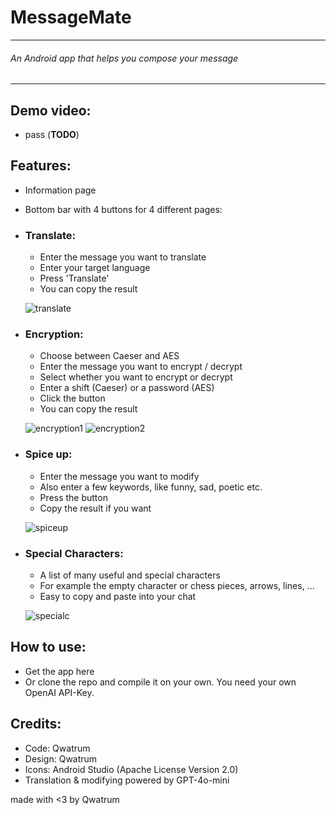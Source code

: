 # MessageMate

---
###### An Android app that helps you compose your message

---

## Demo video:
* pass (**TODO**)

## Features:
* Information page
* Bottom bar with 4 buttons for 4 different pages:
* ### Translate:
  * Enter the message you want to translate
  * Enter your target language
  * Press 'Translate'
  * You can copy the result
  
  ![translate](img/02.png)

* ### Encryption:
  * Choose between Caeser and AES
  * Enter the message you want to encrypt / decrypt
  * Select whether you want to encrypt or decrypt
  * Enter a shift (Caeser) or a password (AES)
  * Click the button
  * You can copy the result
  
  ![encryption1](img/03.png)
  ![encryption2](img/04.png)

* ### Spice up:
  * Enter the message you want to modify
  * Also enter a few keywords, like funny, sad, poetic etc.
  * Press the button
  * Copy the result if you want
  
  ![spiceup](img/05.png)

* ### Special Characters:
  * A list of many useful and special characters
  * For example the empty character or chess pieces, arrows, lines, ...
  * Easy to copy and paste into your chat
  
  ![specialc](img/06.png)
  

## How to use:
* Get the app here
* Or clone the repo and compile it on your own. You need your own OpenAI API-Key.

## Credits:
* Code: Qwatrum
* Design: Qwatrum
* Icons: Android Studio (Apache License Version 2.0)
* Translation & modifying powered by GPT-4o-mini


made with <3 by Qwatrum